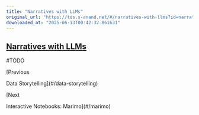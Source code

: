 ```yaml
---
title: "Narratives with LLMs"
original_url: "https://tds.s-anand.net/#/narratives-with-llms?id=narratives-with-llms"
downloaded_at: "2025-06-13T00:42:32.861631"
---
```


## [Narratives with LLMs](#/narratives-with-llms?id=narratives-with-llms)

#TODO

[Previous

Data Storytelling](#/data-storytelling)

[Next

Interactive Notebooks: Marimo](#/marimo)